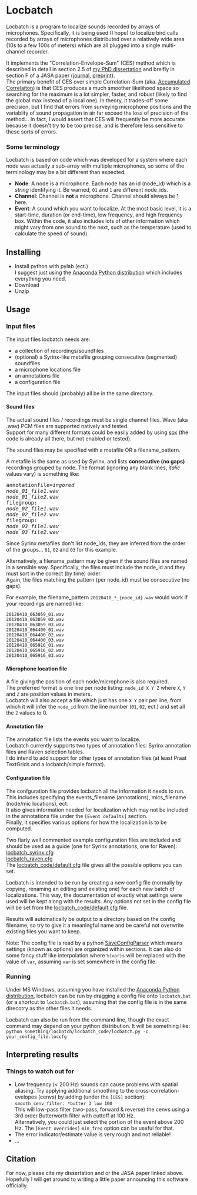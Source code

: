 # Locbatch #

Locbatch is a program to localize sounds recorded by arrays of microphones.  Specifically, it is being used (I hope) to localize bird calls recorded by arrays of microphones distributed over a relatively wide area (10s to a few 100s of meters) which are all plugged into a single multi-channel recorder.

It implements the "Correlation-Envelope-Sum" (CES) method which is described in detail in section 2.5 of [my PhD dissertation](http://taylor0.biology.ucla.edu/~travc/dissertation.pdf) and breifly in section F of a JASA paper ([journal](http://scitation.aip.org/content/asa/journal/jasa/128/1/10.1121/1.3425729), [preprint](http://taylor0.biology.ucla.edu/bibliography/pdf/TravisJASA10.pdf)).  
The primary benefit of CES over simple Correlation-Sum (aka. [Accumulated Correlaiton](http://www.ces.clemson.edu/~stb/research/acousticloc/)) is that CES produces a much smoother likelihood space so searching for the maximum is a lot simpler, faster, and robust (likely to find the global max instead of a local one).  In theory, it trades-off some precision, but I find that errors from surveying microphone positions and the variablity of sound propagation in air far exceed ths loss of precision of the method... In fact, I would assert that CES will frequently be more accurate because it doesn't try to be too precise, and is therefore less sensitive to these sorts of errors.

### Some terminology ###
Locbatch is based on code which was developed for a system where each node was actually a sub-array 
with multiple microphones, so some of the terminology may be a bit different than expected.

* **Node**: A node is a microphone.  Each node has an id (node_id) which is a *string* identifying it.  Be warned, `01` and `1` are different node_ids.  
* **Channel**: Channel is **not** a microphone. Channel should always be 1 here.
* **Event**: A sound which you want to localize.  At the most basic level, it is a start-time, duration (or end-time), low frequency, and high frequency box.  Within the code, it also includes lots of other information which might vary from one sound to the next, such as the temperature (used to calculate the speed of sound).

## Installing ##

* Install python with pylab (ect.)  
I suggest just using the [Anaconda Python distribution](https://store.continuum.io/cshop/anaconda/) which includes everything you need.
* Download
* Unzip

## Usage ##

### Input files ###

The input files locbatch needs are:
* a collection of recordings/soundfiles
* (optional) a Syrinx-like metafile grouping consecutive (segmented) soundfiles 
* a microphone locations file
* an annotations file
* a configuration file

The input files should (probably) all be in the same directory.

#### Sound files ####
The actual sound files / recordings must be single channel files.
Wave (aka .wav) PCM files are supported natively and tested.  
Support for many different formats could be easily added by using [sox](http://sox.sourceforge.net/) (the code is already all there, but not enabled or tested).

The sound files may be specified with a metafile OR a filename_pattern.

A metafile is the same as used by Syrinx, and lists **consecutive (no gaps)** recordings grouped by node.  The format (ignoring any blank lines, *italic* values vary) is something like:

<pre>
annotationfile=<i>ingored</i>
<i>node_01_file1.wav</i>
<i>node_01_file2.wav</i>
filegroup:
<i>node_02_file1.wav</i>
<i>node_02_file2.wav</i>
filegroup:
<i>node_03_file1.wav</i>
<i>node_03_file2.wav</i>
</pre>
Since Syrinx metafiles don't list node_ids, they are inferred from the order of the groups... `01`, `02` and `03` for this example.

Alternatively, a filename_pattern may be given if the sound files are named in a sensible way.  Specifically, the files must include the node_id and they must sort in the correct (by time) order.  
Again, the files matching the pattern (per node_id) must be consecutive (no gaps).

For example, the filename_pattern `20120410_*_{node_id}.wav` would work if your recordings are named like:

    20120410_063059_01.wav
    20120410_063059_02.wav
    20120410_063059_03.wav
    20120410_064400_01.wav
    20120410_064400_02.wav
    20120410_064400_03.wav
    20120410_065916_01.wav
    20120410_065916_02.wav
    20120410_065916_03.wav

#### Microphone location file ####
A file giving the position of each node/microphone is also required.  
The preferred format is one line per node listing: `node_id X Y Z` where `X`, `Y` and `Z` are position values in meters.  
Locbatch will also accept a file which just has one `X Y` pair per line,
from which it will infer the `node_id` from the line number (`01`, `02`, ect.) and set all the `Z` values to 0.

#### Annotation file ####
The annotation file lists the events you want to localize.  
Locbatch currently supports two types of annotation files: Syrinx annotation files and Raven selection tables.  
I do intend to add support for other types of annotation files (at least Praat TextGrids and a locbatch/simple format).

#### Configuration file ####
The confguration file provides locbatch all the information it needs to run.  
This includes specifying the events_filename (annotations), mics_filename (node/mic locations), ect.  
It also gives information needed for localization which may not be included in the annotations file under the `[Event defaults]` section.  
Finally, it specifies various options for how the localization is to be computed.

Two fiarly well commented example configuration files are included and should be used as a guide (one for Syrinx annotations, one for Raven):  
[locbatch_syrinx.cfg](locbatch_syrinx.cfg)  
[locbatch_raven.cfg](locbatch_raven.cfg)  
The [locbatch_code/default.cfg](locbatch_code/default.cfg) file gives all the possible options you can set.

Locbatch is intended to be run by creating a new config file (normally by copying, renaming an editing and existing one) for each new batch of localizations.  This way, the documentation of exactly what settings were used will be kept along with the results.  Any options not set in the config file will be set from the [locbatch_code/default.cfg](../locbatch_code/default.cfg) file.

Results will automatically be output to a directory based on the config filename, so try to give it a meaningful name and be careful not overwrite existing files you want to keep.

Note: The config file is read by a python [SaveConfigParser](https://docs.python.org/2/library/configparser.html)
which means settings (known as options) are organized within sections.  It can also do some fancy stuff like interpolation where `%(var)s` will be replaced with the value of `var`, assuming `var` is set somewhere in the config file.

### Running ###

Under MS Windows, assuming you have installed the [Anaconda Python distribution](https://store.continuum.io/cshop/anaconda/), locbatch can be run by dragging a config file onto `locbatch.bat` (or a shortcut to `locbatch.bat`), assuming that the config file is in the same direcotry as the other files it needs.


Locbatch can also be run from the command line, though the exact command may depend on your python distribution.  It will be something like:  
`python something/locbatch/locbatch_code/locbatch.py -c your_config_file.loccfg`

## Interpreting results ##

### Things to watch out for ###
* Low frequency (< 200 Hz) sounds can cause problems with spatial aliasing.  Try applying additional smoothing to the cross-correlation-evelopes (cenvs) by adding (under the `[CES]` section):  
`smooth_cenv_filter: *butter 3 low 100`  
This will low-pass filter (two-pass, forward & reverse) the cenvs using a 3rd order Butterworth filter with cuttoff at 100 Hz.  
Alternatively, you could just select the portion of the event above 200 Hz.  The `[Event overrides]` `min_freq` option can be useful for that.
* The error indicator/estimate value is very rough and not reliable!
* ...


## Citation ##

For now, please cite my dissertation and or the JASA paper linked above.  
Hopefully I will get around to writing a little paper announcing this software officially.



 

